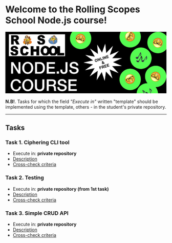 # Welcome to the Rolling Scopes School Node.js course!

![course logo](./assets/course-logo.png)

**N.B!**. Tasks for which the field *"Execute in"* written "template" should be implemented using the template, others - in the student's private repository.

---

## Tasks

### Task 1. Ciphering CLI tool

* Execute in: **private repository**
* [Description](./descriptions/ciphering-cli-tool.md)
* [Cross-check criteria](./cross-check/ciphering-cli-tool.md)

### Task 2. Testing

* Execute in: **private repository (from 1st task)**
* [Description](./descriptions/testing.md)
* [Cross-check criteria](./cross-check/testing.md)

### Task 3. Simple CRUD API

* Execute in: **private repository**
* [Description](./descriptions/simple-crud-api.md)
* [Cross-check criteria](./cross-check/simple-crud-api.md)